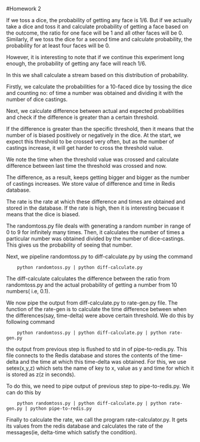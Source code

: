 #Homework 2

If we toss a dice, the probability of getting any face is 1/6. But if we actually take a dice and toss it and calculate probability of getting a face based on the outcome, the ratio for one face will be 1 and all other faces will be 0.
Similarly, if we toss the dice for a second time and calculate probability, the probability for at least four faces will be 0. 

However, it is interesting to note that if we continue this experiment long enough, the probability of getting any face will reach 1/6. 

In this we shall calculate a stream based on this distribution of probability.

Firstly, we calculate the probabilities for a 10-faced dice by tossing the dice and counting no: of time a number was obtained and dividing it with the number of dice castings.

Next, we calculate difference between actual and expected probabilities and check if the difference is greater than a certain threshold.

If the difference is greater than the specific threshold, then it means that the number of is biased positively or negatively in the dice. At the start, we expect this threshold to be crossed very often, but as the number of castings increase, it will get harder to cross the threshold value.

We note the time when the threshold value was crossed and calculate difference between last time the threshold was crossed and now. 

The difference, as a result, keeps getting bigger and bigger as the number of castings increases. We store value of difference and time in Redis database.

The rate is the rate at which these difference and times are obtained and stored in the database. If the rate is high, then it is interesting becuase it means that the dice is biased.

The randomtoss.py file deals with generating a random number in range of 0 to 9 for infinitely many times. Then, it calculates the number of times a particular number was obtained divided by the number of dice-castings. This gives us the probability of seeing that number.

Next, we pipeline randomtoss.py to diff-calculate.py by using the command 
		
		python randomtoss.py | python diff-calculate.py

The diff-calculate calculates the difference between the ratio from randomtoss.py and the actual probability of getting a number from 10 numbers( i.e, 0.1).

We now pipe the output from diff-calculate.py to rate-gen.py file. The function of the rate-gen is to calculate the time difference between when the differences(say, time-delta) were above  certain threshold. We do this by following command

		python randomtoss.py | python diff-calculate.py | python rate-gen.py
		
the output from previous step is flushed to std in of pipe-to-redis.py. This file connects to the Redis database and stores the contents of the time-delta and the time at which this time-delta was obtained. For this, we use setex(x,y,z) which sets the name of key to x, value as y and time for which it is stored as z(z in seconds).

To do this, we need to pipe output of previous step to pipe-to-redis.py. We can do this by 

		python randomtoss.py | python diff-calculate.py | python rate-gen.py | python pipe-to-redis.py
		
Finally to calculate the rate, we call the program rate-calculator.py. It gets its values from the redis database and calculates the rate of the messages(ie, delta-time which satisfy the condition). 